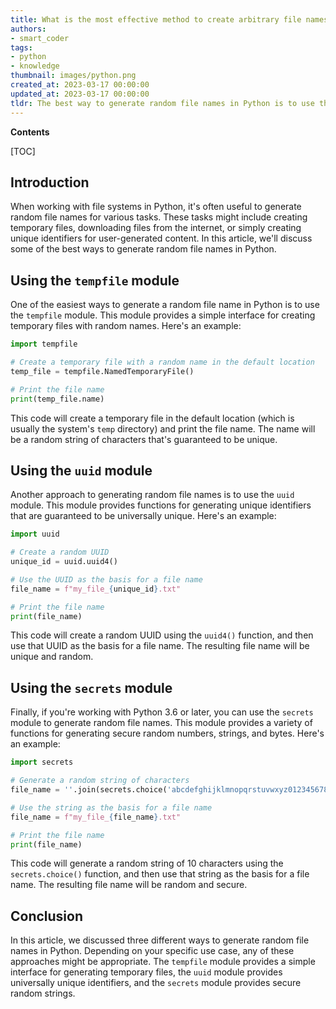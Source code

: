 ```yaml
---
title: What is the most effective method to create arbitrary file names using python?
authors:
- smart_coder
tags:
- python
- knowledge
thumbnail: images/python.png
created_at: 2023-03-17 00:00:00
updated_at: 2023-03-17 00:00:00
tldr: The best way to generate random file names in Python is to use the `uuid` module which generates a unique identifier for each file.
---
```


**Contents**

[TOC]

## Introduction
When working with file systems in Python, it's often useful to generate random file names for various tasks. These tasks might include creating temporary files, downloading files from the internet, or simply creating unique identifiers for user-generated content. In this article, we'll discuss some of the best ways to generate random file names in Python.

## Using the `tempfile` module
One of the easiest ways to generate a random file name in Python is to use the `tempfile` module. This module provides a simple interface for creating temporary files with random names. Here's an example:

```python
import tempfile

# Create a temporary file with a random name in the default location
temp_file = tempfile.NamedTemporaryFile()

# Print the file name
print(temp_file.name)
```

This code will create a temporary file in the default location (which is usually the system's `temp` directory) and print the file name. The name will be a random string of characters that's guaranteed to be unique.

## Using the `uuid` module
Another approach to generating random file names is to use the `uuid` module. This module provides functions for generating unique identifiers that are guaranteed to be universally unique. Here's an example:

```python
import uuid

# Create a random UUID
unique_id = uuid.uuid4()

# Use the UUID as the basis for a file name
file_name = f"my_file_{unique_id}.txt"

# Print the file name
print(file_name)
```

This code will create a random UUID using the `uuid4()` function, and then use that UUID as the basis for a file name. The resulting file name will be unique and random.

## Using the `secrets` module
Finally, if you're working with Python 3.6 or later, you can use the `secrets` module to generate random file names. This module provides a variety of functions for generating secure random numbers, strings, and bytes. Here's an example:

```python
import secrets

# Generate a random string of characters
file_name = ''.join(secrets.choice('abcdefghijklmnopqrstuvwxyz0123456789') for i in range(10))

# Use the string as the basis for a file name
file_name = f"my_file_{file_name}.txt"

# Print the file name
print(file_name)
```

This code will generate a random string of 10 characters using the `secrets.choice()` function, and then use that string as the basis for a file name. The resulting file name will be random and secure.

## Conclusion
In this article, we discussed three different ways to generate random file names in Python. Depending on your specific use case, any of these approaches might be appropriate. The `tempfile` module provides a simple interface for generating temporary files, the `uuid` module provides universally unique identifiers, and the `secrets` module provides secure random strings.
